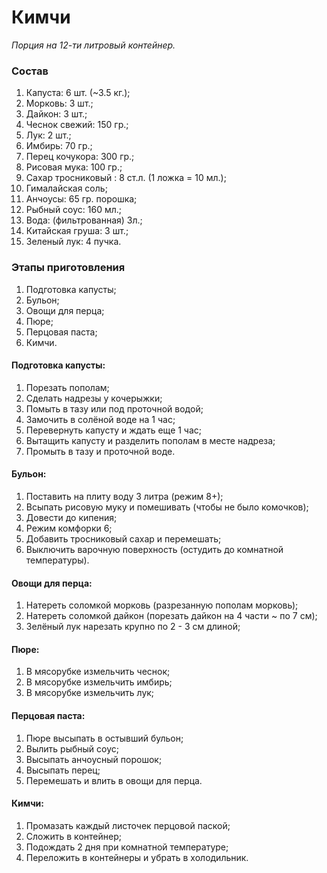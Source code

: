 # Кимчи

*Порция на 12-ти литровый контейнер.*

### Состав
1. Капуста: 6 шт. (~3.5 кг.);
2. Морковь: 3 шт.;
3. Дайкон: 3 шт.;
4. Чеснок свежий: 150 гр.;
5. Лук: 2 шт.;
6. Имбирь: 70 гр.;
7. Перец кочукора: 300 гр.;
8. Рисовая мука: 100 гр.;
9. Сахар тросниковый : 8 ст.л. (1 ложка = 10 мл.);
10. Гималайская соль;
11. Анчоусы: 65 гр. порошка;
12. Рыбный соус: 160 мл.;
13. Вода: (фильтрованная) 3л.;
14. Китайская груша: 3 шт.;
15. Зеленый лук: 4 пучка.

### Этапы приготовления
1. Подготовка капусты;
2. Бульон;
3. Овощи для перца;
4. Пюре;
5. Перцовая паста;
6. Кимчи.

#### **Подготовка капусты:**
1. Порезать пополам;
2. Сделать надрезы у кочерыжки;
3. Помыть в тазу или под проточной водой;
4. Замочить в солёной воде на 1 час;
5. Перевернуть капусту и ждать еще 1 час;
6. Вытащить капусту и разделить пополам в месте надреза;
7. Промыть в тазу и проточной воде.

#### **Бульон:**
1. Поставить на плиту воду 3 литра (режим 8+);
2. Всыпать рисовую муку и помешивать (чтобы не было комочков);
3. Довести до кипения;
4. Режим комфорки 6;
5. Добавить тросниковый сахар и перемешать;
6. Выключить варочную поверхность (остудить до комнатной температуры).

#### **Овощи для перца:**
1. Натереть соломкой морковь (разрезанную пополам морковь);
2. Натереть соломкой дайкон (порезать дайкон на 4 части ~ по 7 см);
3. Зелёный лук нарезать крупно по 2 - 3 см длиной;

#### **Пюре:**
1. В мясорубке измельчить чеснок;
2. В мясорубке измельчить имбирь;
3. В мясорубке измельчить лук;

#### **Перцовая паста:**
1. Пюре высыпать в остывший бульон;
2. Вылить рыбный соус;
3. Высыпать анчоусный порошок;
4. Высыпать перец;
5. Перемешать и влить в овощи для перца.

#### **Кимчи:**
1. Промазать каждый листочек перцовой паской;
2. Сложить в контейнер;
3. Подождать 2 дня при комнатной температуре;
4. Переложить в контейнеры и убрать в холодильник.